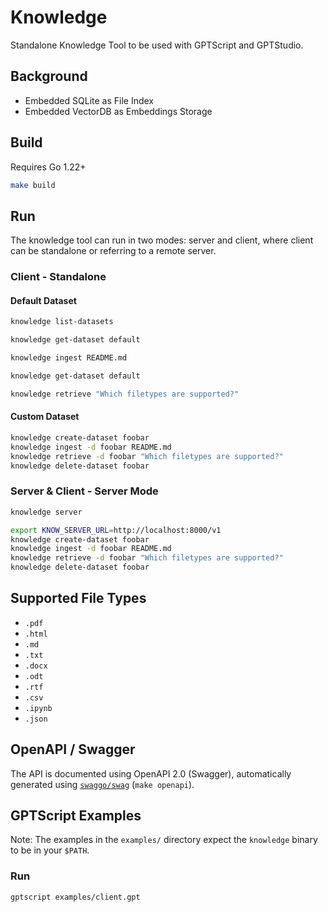 # Knowledge

Standalone Knowledge Tool to be used with GPTScript and GPTStudio.

## Background

- Embedded SQLite as File Index
- Embedded VectorDB as Embeddings Storage

## Build

Requires Go 1.22+

```bash
make build
```

## Run

The knowledge tool can run in two modes: server and client, where client can be standalone or referring to a remote server.


### Client - Standalone

#### Default Dataset

```bash
knowledge list-datasets
```

```bash
knowledge get-dataset default
```

```bash
knowledge ingest README.md
```

```bash
knowledge get-dataset default
```

```bash
knowledge retrieve "Which filetypes are supported?"
```

#### Custom Dataset

```bash
knowledge create-dataset foobar
knowledge ingest -d foobar README.md
knowledge retrieve -d foobar "Which filetypes are supported?"
knowledge delete-dataset foobar
```

### Server & Client - Server Mode

```bash
knowledge server
```

```bash
export KNOW_SERVER_URL=http://localhost:8000/v1
knowledge create-dataset foobar
knowledge ingest -d foobar README.md
knowledge retrieve -d foobar "Which filetypes are supported?"
knowledge delete-dataset foobar
```

## Supported File Types

- `.pdf`
- `.html`
- `.md`
- `.txt`
- `.docx`
- `.odt`
- `.rtf`
- `.csv`
- `.ipynb`
- `.json`

## OpenAPI / Swagger

The API is documented using OpenAPI 2.0 (Swagger), automatically generated using [`swaggo/swag`](https://github.com/swaggo/swag) (`make openapi`).

## GPTScript Examples

Note: The examples in the `examples/` directory expect the `knowledge` binary to be in your `$PATH`.

### Run

```bash
gptscript examples/client.gpt
```
